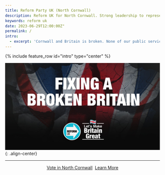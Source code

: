```yaml
---
title: Reform Party UK (North Cornwall)
description: Reform UK for North Cornwall. Strong leadership to represent you and your family at local and national elections. Find out more today.
keywords: reform uk
date: 2023-06-29T12:00:00Z"
permalink: /
intro:
  - excerpt: 'Cornwall and Britain is broken. None of our public services work any more. In 2023, we have the highest taxes in 70 years and yet public services continue to get **worse** by the day.'
---
```


{% include feature_row id="intro" type="center" %}

[![ fixing broken Britain](/assets/images/home/fixing-a-broken-britain-1600x900.jpg)](https://assets.nationbuilder.com/reformuk/pages/19/attachments/original/1672927299/Reform_UK_Prospects_2023.pdf){: .align-center}

***

<div style="text-align:center;">
    <a href="/vote" class="btn btn--success btn--x-large">Vote in North Cornwall</a>&nbsp;
    <a href="/policies" class="btn btn--info btn--x-large">Learn More</a>
</div>
